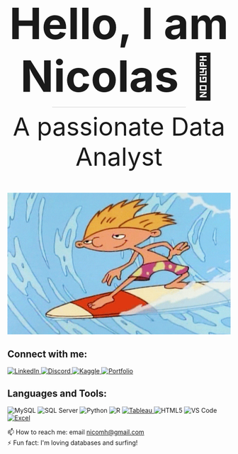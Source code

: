 <div align="center">
  <h1 style="font-size: 7em; font-weight: bold; margin-bottom: 10px;">Hello, I am Nicolas 👋</h1>
  <div style="width: 60%; height: 1px; background-color: lightgray; margin: 10px auto;"></div>
  <h2 style="font-size: 4em; font-weight: normal; margin-top: 10px; border-bottom: none;">A passionate Data Analyst</h2>
</div>

<p align="center">
  <img src="https://github.com/NicMoHan/NicMoHan/blob/main/Hey%20Arnold%2090S%20GIF.gif?raw=true" width="800" alt="Arnold Surfer">
</p>

## Connect with me:

<p align="left">
  <!-- LinkedIn -->
  <a href="https://linkedin.com/in/nicolas-mora-hansen-0b8a1237" target="_blank">
    <img src="https://cdn.jsdelivr.net/npm/simple-icons@v4/icons/linkedin.svg" alt="LinkedIn" width="30" height="30" />
  </a>
  
  <!-- Discord -->
  <a href="https://discord.com/users/nicomh5172" target="_blank">
    <img src="https://cdn.jsdelivr.net/npm/simple-icons@v4/icons/discord.svg" alt="Discord" width="30" height="30" />
  </a>
  
  <!-- Kaggle -->
  <a href="https://www.kaggle.com/nicolasmorahansen" target="_blank">
    <img src="https://cdn.jsdelivr.net/npm/simple-icons@v4/icons/kaggle.svg" alt="Kaggle" width="30" height="30" />
  </a>

  <!-- Portfolio -->
  <a href="https://datascienceportfol.io/nicolashan" target="_blank">
    <img src="https://cdn.jsdelivr.net/npm/simple-icons@v4/icons/codepen.svg" alt="Portfolio" width="30" height="30">
  </a>
</p>

## Languages and Tools:

<p align="left">
  <img src="https://cdn.jsdelivr.net/gh/devicons/devicon/icons/mysql/mysql-original.svg" alt="MySQL" width="50" height="50"/>
  <img src="https://cdn.jsdelivr.net/gh/devicons/devicon/icons/microsoftsqlserver/microsoftsqlserver-plain.svg" alt="SQL Server" width="50" height="50"/>
  <img src="https://cdn.jsdelivr.net/gh/devicons/devicon/icons/python/python-original.svg" alt="Python" width="50" height="50"/>
  <img src="https://www.r-project.org/logo/Rlogo.png" alt="R" width="50" height="50"/>
  
  <!-- Tableau -->
  <a href="https://www.tableau.com/" target="_blank">
    <img src="https://cdn.jsdelivr.net/npm/simple-icons@v4/icons/tableau.svg" alt="Tableau" width="50" height="50" />
  </a>
  
  <img src="https://cdn.jsdelivr.net/gh/devicons/devicon/icons/html5/html5-original.svg" alt="HTML5" width="50" height="50"/>
  <img src="https://cdn.jsdelivr.net/gh/devicons/devicon/icons/vscode/vscode-original.svg" alt="VS Code" width="50" height="50"/>
  
  <!-- Excel -->
  <a href="https://www.microsoft.com/en-us/microsoft-365/excel" target="_blank">
    <img src="https://cdn.jsdelivr.net/npm/simple-icons@v4/icons/microsoftexcel.svg" alt="Excel" width="50" height="50" />
  </a>
</p>

📫 How to reach me: email <a href="mailto:nicomh@gmail.com">nicomh@gmail.com</a>  
⚡ Fun fact: I'm loving databases and surfing!
